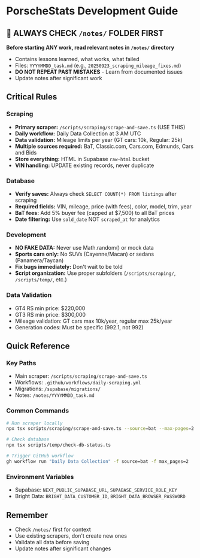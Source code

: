 # PorscheStats Development Guide

## 🚨 ALWAYS CHECK `/notes/` FOLDER FIRST
**Before starting ANY work, read relevant notes in `/notes/` directory**
- Contains lessons learned, what works, what failed
- Files: `YYYYMMDD_task.md` (e.g., `20250923_scraping_mileage_fixes.md`)
- **DO NOT REPEAT PAST MISTAKES** - Learn from documented issues
- Update notes after significant work

## Critical Rules

### Scraping
- **Primary scraper:** `/scripts/scraping/scrape-and-save.ts` (USE THIS)
- **Daily workflow:** Daily Data Collection at 3 AM UTC
- **Data validation:** Mileage limits per year (GT cars: 10k, Regular: 25k)
- **Multiple sources required:** BaT, Classic.com, Cars.com, Edmunds, Cars and Bids
- **Store everything:** HTML in Supabase `raw-html` bucket
- **VIN handling:** UPDATE existing records, never duplicate

### Database
- **Verify saves:** Always check `SELECT COUNT(*) FROM listings` after scraping
- **Required fields:** VIN, mileage, price (with fees), color, model, trim, year
- **BaT fees:** Add 5% buyer fee (capped at $7,500) to all BaT prices
- **Date filtering:** Use `sold_date` NOT `scraped_at` for analytics

### Development
- **NO FAKE DATA:** Never use Math.random() or mock data
- **Sports cars only:** No SUVs (Cayenne/Macan) or sedans (Panamera/Taycan)
- **Fix bugs immediately:** Don't wait to be told
- **Script organization:** Use proper subfolders (`/scripts/scraping/`, `/scripts/temp/`, etc.)

### Data Validation
- GT4 RS min price: $220,000
- GT3 RS min price: $300,000
- Mileage validation: GT cars max 10k/year, regular max 25k/year
- Generation codes: Must be specific (992.1, not 992)

## Quick Reference

### Key Paths
- Main scraper: `/scripts/scraping/scrape-and-save.ts`
- Workflows: `.github/workflows/daily-scraping.yml`
- Migrations: `/supabase/migrations/`
- Notes: `/notes/YYYYMMDD_task.md`

### Common Commands
```bash
# Run scraper locally
npx tsx scripts/scraping/scrape-and-save.ts --source=bat --max-pages=2

# Check database
npx tsx scripts/temp/check-db-status.ts

# Trigger GitHub workflow
gh workflow run "Daily Data Collection" -f source=bat -f max_pages=2
```

### Environment Variables
- Supabase: `NEXT_PUBLIC_SUPABASE_URL`, `SUPABASE_SERVICE_ROLE_KEY`
- Bright Data: `BRIGHT_DATA_CUSTOMER_ID`, `BRIGHT_DATA_BROWSER_PASSWORD`

## Remember
- Check `/notes/` first for context
- Use existing scrapers, don't create new ones
- Validate all data before saving
- Update notes after significant changes